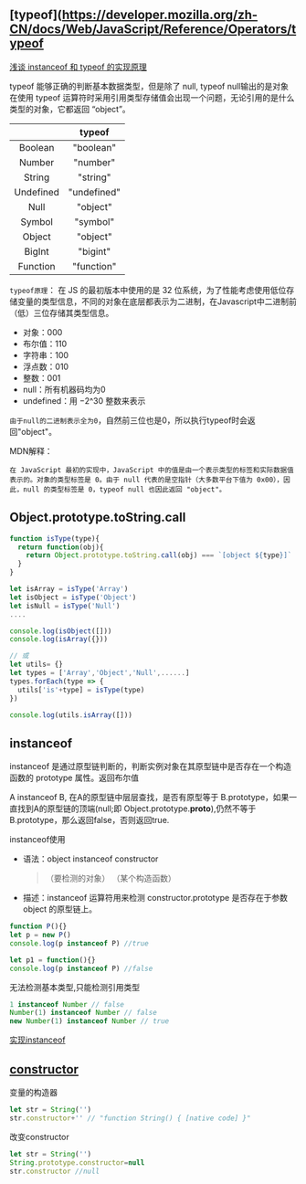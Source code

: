 
## [typeof](https://developer.mozilla.org/zh-CN/docs/Web/JavaScript/Reference/Operators/typeof 
[浅谈 instanceof 和 typeof 的实现原理](https://juejin.im/post/5b0b9b9051882515773ae714)

typeof 能够正确的判断基本数据类型，但是除了 null, typeof null输出的是对象  
在使用 typeof 运算符时采用引用类型存储值会出现一个问题，无论引用的是什么类型的对象，它都返回 “object”。

|  | typeof |
:-:| :-:|
| Boolean    | "boolean"
| Number     | "number"
| String     | "string"
| Undefined  | "undefined"
| Null       | "object"
| Symbol     | "symbol"
| Object     | "object"
| BigInt     | "bigint"
| Function   | "function"


`typeof原理`： 在 JS 的最初版本中使用的是 32 位系统，为了性能考虑使用低位存储变量的类型信息，不同的对象在底层都表示为二进制，在Javascript中二进制前（低）三位存储其类型信息。
* 对象：000
* 布尔值：110
* 字符串：100
* 浮点数：010
* 整数：001
* null：所有机器码均为0
* undefined：用 −2^30 整数来表示

`由于null的二进制表示全为0`，自然前三位也是0，所以执行typeof时会返回"object"。


MDN解释：
>
    在 JavaScript 最初的实现中，JavaScript 中的值是由一个表示类型的标签和实际数据值表示的。对象的类型标签是 0。由于 null 代表的是空指针（大多数平台下值为 0x00），因此，null 的类型标签是 0，typeof null 也因此返回 "object"。

##  Object.prototype.toString.call
```js
function isType(type){
  return function(obj){
    return Object.prototype.toString.call(obj) === `[object ${type}]`
  }
}

let isArray = isType('Array')
let isObject = isType('Object')
let isNull = isType('Null')
....

console.log(isObject([]))
console.log(isArray({}))

// 或
let utils= {}
let types = ['Array','Object','Null',......]
types.forEach(type => {
  utils['is'+type] = isType(type)
})

console.log(utils.isArray([]))
```

## instanceof
instanceof 是通过原型链判断的，判断实例对象在其原型链中是否存在一个构造函数的 prototype 属性。返回布尔值

A instanceof B, 在A的原型链中层层查找，是否有原型等于 B.prototype，如果一直找到A的原型链的顶端(null;即 Object.prototype.__proto__),仍然不等于B.prototype，那么返回false，否则返回true.

instanceof使用
* 语法：object instanceof constructor
  >   （要检测的对象）    （某个构造函数）
* 描述：instanceof 运算符用来检测 constructor.prototype 是否存在于参数 object 的原型链上。

```js
function P(){}
let p = new P()
console.log(p instanceof P) //true

let p1 = function(){}
console.log(p instanceof P) //false
```

无法检测基本类型,只能检测引用类型
```js
1 instanceof Number // false
Number(1) instanceof Number // false
new Number(1) instanceof Number // true
```

[实现instanceof](/details\常用的手写函数\instanceof.md)



## [constructor](https://developer.mozilla.org/zh-CN/docs/Web/JavaScript/Reference/Classes/constructor)
变量的构造器

```js
let str = String('')
str.constructor+'' // "function String() { [native code] }"
```

改变constructor
```js
let str = String('')
String.prototype.constructor=null
str.constructor //null
```



